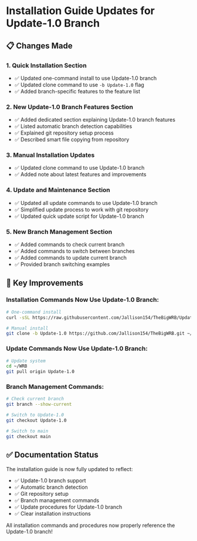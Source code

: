 # Installation Guide Updates for Update-1.0 Branch

## 📋 Changes Made

### 1. **Quick Installation Section**
- ✅ Updated one-command install to use Update-1.0 branch
- ✅ Updated clone command to use `-b Update-1.0` flag
- ✅ Added branch-specific features to the feature list

### 2. **New Update-1.0 Branch Features Section**
- ✅ Added dedicated section explaining Update-1.0 branch features
- ✅ Listed automatic branch detection capabilities
- ✅ Explained git repository setup process
- ✅ Described smart file copying from repository

### 3. **Manual Installation Updates**
- ✅ Updated clone command to use Update-1.0 branch
- ✅ Added note about latest features and improvements

### 4. **Update and Maintenance Section**
- ✅ Updated all update commands to use Update-1.0 branch
- ✅ Simplified update process to work with git repository
- ✅ Updated quick update script for Update-1.0 branch

### 5. **New Branch Management Section**
- ✅ Added commands to check current branch
- ✅ Added commands to switch between branches
- ✅ Added commands to update current branch
- ✅ Provided branch switching examples

## 🎯 Key Improvements

### **Installation Commands Now Use Update-1.0 Branch:**
```bash
# One-command install
curl -sSL https://raw.githubusercontent.com/Jallison154/TheBigWRB/Update-1.0/Pi%20Zero/install.sh | bash

# Manual install
git clone -b Update-1.0 https://github.com/Jallison154/TheBigWRB.git ~/TheBigWRB
```

### **Update Commands Now Use Update-1.0 Branch:**
```bash
# Update system
cd ~/WRB
git pull origin Update-1.0
```

### **Branch Management Commands:**
```bash
# Check current branch
git branch --show-current

# Switch to Update-1.0
git checkout Update-1.0

# Switch to main
git checkout main
```

## ✅ Documentation Status

The installation guide is now fully updated to reflect:
- ✅ Update-1.0 branch support
- ✅ Automatic branch detection
- ✅ Git repository setup
- ✅ Branch management commands
- ✅ Update procedures for Update-1.0 branch
- ✅ Clear installation instructions

All installation commands and procedures now properly reference the Update-1.0 branch!
